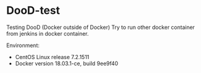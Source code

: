 # DooD-test

Testing DooD (Docker outside of Docker)
Try to run other docker container from jenkins in docker container.

Environment:
 - CentOS Linux release 7.2.1511
 - Docker version 18.03.1-ce, build 9ee9f40

